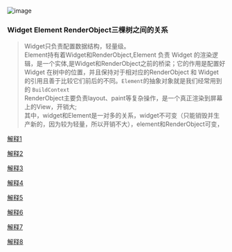 
![image](https://github.com/shaoting0730/Flutter_learn_demo/blob/master/widget%26element%26renderObject.png) <br/>


### Widget Element RenderObject三棵树之间的关系
>   Widget只负责配置数据结构，轻量级。<br/>
>   Element持有着Widget和RenderObject,Element 负责 Widget 的渲染逻辑，是一个实体,是Widget和RenderObject之前的桥梁；它的作用是配置好 Widget 在树中的位置，并且保持对于相对应的RenderObject 和 Widget 的引用且善于比较它们前后的不同。`Element`的抽象对象就是我们经常用到的 `BuildContext`<br/>
>   RenderObject主要负责layout、paint等复杂操作，是一个真正渲染到屏幕上的View，开销大; <br/>
>  其中，widget和Element是一对多的关系，widget不可变（只能销毁并生产新的，因为较为轻量，所以开销不大），element和RenderObject可变， <br/> 

 [ 解释1 ]( https://juejin.cn/post/7057356671948947464 ) 

 [ 解释2 ](https://www.jianshu.com/p/bcc74f37aba5) 

 [ 解释3 ](https://www.jianshu.com/p/988011994c22) 

 [ 解释4 ](https://developer.aliyun.com/article/718789) 

 [ 解释5 ](https://blog.csdn.net/MeituanTech/article/details/81567238) 

 [ 解释6 ](https://www.jianshu.com/p/9190817d6581) 

 [ 解释7 ](https://segmentfault.com/a/1190000020179568?utm_source=tag-newest) 

 [ 解释8 ](https://juejin.im/post/5b9a7d396fb9a05d3154fa5a )






